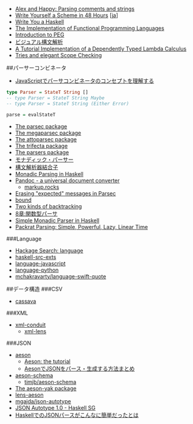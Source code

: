 * [Alex and Happy: Parsing comments and strings](http://www.jyotirmoy.net/posts/2015-08-17-alex-happy-startcodes.html)
* [Write Yourself a Scheme in 48 Hours](http://en.wikibooks.org/wiki/Write_Yourself_a_Scheme_in_48_Hours) [[ja](https://ja.wikibooks.org/wiki/48%E6%99%82%E9%96%93%E3%81%A7Scheme%E3%82%92%E6%9B%B8%E3%81%93%E3%81%86)]
* [Write You a Haskell](http://dev.stephendiehl.com/fun/)
* [The Implementation of Functional Programming Languages](http://research.microsoft.com/en-us/um/people/simonpj/papers/slpj-book-1987/)
* [Introduction to PEG](http://www.slideshare.net/kmizushima/introduction-to-peg)
* [ビジュアル構文解析](http://www.slideshare.net/ichikaz3/ss-11400787)
* [A Tutorial Implementation of a Dependently Typed Lambda Calculus](http://www.andres-loeh.de/LambdaPi/)
* [Tries and elegant Scope Checking](http://jaspervdj.be/posts/2015-10-30-tries-scope-checking.html)

##パーサーコンビネータ
* [JavaScriptでパーサコンビネータのコンセプトを理解する](http://blog.anatoo.jp/entry/2015/04/26/220026)

```haskell
type Parser = StateT String []
-- type Parser = StateT String Maybe
-- type Parser = StateT String (Either Error)

parse = evalStateT
```

* [The parsec package](https://hackage.haskell.org/package/parsec)
* [The megaparsec package](https://hackage.haskell.org/package/megaparsec)
* [The attoparsec package](http://hackage.haskell.org/package/attoparsec)
* [The trifecta package](https://hackage.haskell.org/package/trifecta)
* [The parsers package](http://hackage.haskell.org/package/parsers)
* [モナディック・パーサー](http://d.hatena.ne.jp/kazu-yamamoto/20080920/1221881130)
* [構文解析器結合子](https://www.ipsj.or.jp/07editj/promenade/4702.pdf)
* [Monadic Parsing in Haskell](http://www.cs.nott.ac.uk/~gmh/pearl.pdf)
* [Pandoc - a universal document converter](http://pandoc.org/)
  * [markup.rocks](http://markup.rocks/)
* [Erasing "expected" messages in Parsec](http://jaspervdj.be/posts/2015-09-02-erasing-parsec-expected-messages.html)
* [bound](http://hackage.haskell.org/package/bound)
* [Two kinds of backtracking](http://gelisam.blogspot.ca/2015/09/two-kinds-of-backtracking.html)
* [8章:関数型パーサ](http://www.slideshare.net/RuiccRail/programming-haskell-chapter8)
* [Simple Monadic Parser in Haskell](http://michal.muskala.eu/2015/09/23/simple-monadic-parser-in-haskell.html)
* [Packrat Parsing: Simple, Powerful, Lazy, Linear Time](http://bford.info/pub/lang/packrat-icfp02.pdf)

###Language
* [Hackage Search: language](https://hackage.haskell.org/packages/search?terms=language)
* [haskell-src-exts](https://hackage.haskell.org/package/haskell-src-exts)
* [language-javascript](https://hackage.haskell.org/package/language-javascript)
* [language-python](https://hackage.haskell.org/package/language-python)
* [mchakravarty/language-swift-quote](https://github.com/mchakravarty/language-swift-quote)

##データ構造
###CSV
* [cassava](https://hackage.haskell.org/package/cassava)

###XML
* [xml-conduit](https://hackage.haskell.org/package/xml-conduit)
  * [xml-lens](https://hackage.haskell.org/package/xml-lens)

###JSON
* [aeson](http://hackage.haskell.org/package/aeson)
  * [Aeson: the tutorial](http://artyom.me/aeson)
  * [AesonでJSONをパース・生成する方法まとめ](http://qiita.com/alpha22jp/items/4cc65f128962e11811fb)
* [aeson-schema](https://hackage.haskell.org/package/aeson-schema)
  * [timjb/aeson-schema](https://github.com/timjb/aeson-schema)
* [The aeson-yak package](http://hackage.haskell.org/package/aeson-yak)
* [lens-aeson](https://hackage.haskell.org/package/lens-aeson)
* [mgajda/json-autotype](https://github.com/mgajda/json-autotype)
* [JSON Autotype 1.0 - Haskell SG](https://www.youtube.com/watch?v=8D2-m2ikydc)
* [HaskellでのJSONパースがこんなに簡単だったとは](http://qiita.com/lotz/items/6305f8460db3419c22e3)
